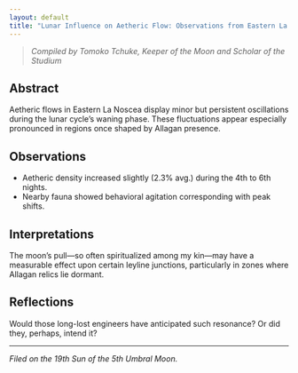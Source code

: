 ```yaml
---
layout: default
title: "Lunar Influence on Aetheric Flow: Observations from Eastern La Noscea"
---
```


> *Compiled by Tomoko Tchuke, Keeper of the Moon and Scholar of the Studium*

## Abstract
Aetheric flows in Eastern La Noscea display minor but persistent oscillations during the lunar cycle’s waning phase. These fluctuations appear especially pronounced in regions once shaped by Allagan presence.

## Observations
- Aetheric density increased slightly (2.3% avg.) during the 4th to 6th nights.
- Nearby fauna showed behavioral agitation corresponding with peak shifts.

## Interpretations
The moon’s pull—so often spiritualized among my kin—may have a measurable effect upon certain leyline junctions, particularly in zones where Allagan relics lie dormant.

## Reflections
Would those long-lost engineers have anticipated such resonance? Or did they, perhaps, intend it?

---

*Filed on the 19th Sun of the 5th Umbral Moon.*
